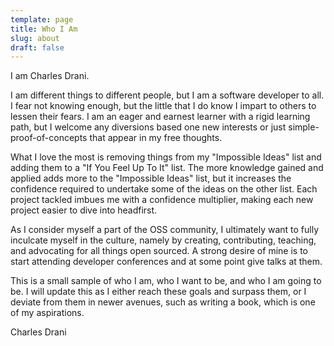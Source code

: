 ```yaml
---
template: page
title: Who I Am
slug: about
draft: false
---
```


I am Charles Drani.

I am different things to different people, but I am a software developer to all. I fear not knowing enough, but the little that I do know I impart to others to lessen their fears. I am an eager and earnest learner with a rigid learning path, but I welcome any diversions based one new interests or just simple-proof-of-concepts that appear in my free thoughts.

What I love the most is removing things from my "Impossible Ideas" list and adding them to a "If You Feel Up To It" list. The more knowledge gained and applied adds more to the "Impossible Ideas" list, but it increases the confidence required to undertake some of the ideas on the other list. Each project tackled imbues me with a confidence multiplier, making each new project easier to dive into headfirst.

As I consider myself a part of the OSS community, I ultimately want to fully inculcate myself in the culture, namely by creating, contributing, teaching, and advocating for all things open sourced. A strong desire of mine is to start attending developer conferences and at some point give talks at them.

This is a small sample of who I am, who I want to be, and who I am going to be. I will update this as I either reach these goals and surpass them, or I deviate from them in newer avenues, such as writing a book, which is one of my aspirations.

Charles Drani
